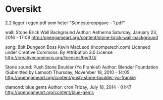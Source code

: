 # Oversikt
2.2 ligger i egen pdf som heter "Semesteroppgave - 1.pdf"

wall:
Stone Brick Wall Background
Author: 
Aetherna
Saturday, January 23, 2016 - 17:09
http://opengameart.org/content/stone-brick-wall-background


song:
8bit Dungeon Boss Kevin MacLeod (incompetech.com)
Licensed under Creative Commons: By Attribution 3.0 License
http://creativecommons.org/licenses/by/3.0/

Stone sound:
Push Stone Boulder (Yo Frankie!)
Author: 
Blender Foundation
(Submitted by Lamoot)
Thursday, November 18, 2010 - 14:05
http://opengameart.org/content/push-stone-boulder-yo-frankie 

diamond:
blue gems
Author: 
cron
Friday, July 18, 2014 - 01:47
http://opengameart.org/content/blue-gems